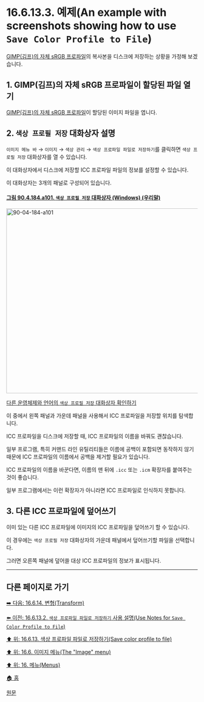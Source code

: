 # 16.6.13.3. 예제(An example with screenshots showing how to use `Save Color Profile to File`)
[GIMP(김프)의 자체 sRGB 프로파일](./19-glossaryx-gimp_built_in_srgb_profile.md)의 복사본을 디스크에 저장하는 상황을 가정해 보겠습니다.

<a id="16-06-13-03-s1"></a>

## 1. GIMP(김프)의 자체 sRGB 프로파일이 할당된 파일 열기
[GIMP(김프)의 자체 sRGB 프로파일](./19-glossaryx-gimp_built_in_srgb_profile.md)이 할당된 이미지 파일을 엽니다.

<a id="16-06-13-03-s2"></a>

## 2. `색상 프로필 저장` 대화상자 설명
`이미지 메뉴 바` → `이미지` → `색상 관리` → `색상 프로파일 파일로 저장하기`를 클릭하면 `색상 프로필 저장` 대화상자를 열 수 있습니다.

이 대화상자에서 디스크에 저장할 ICC 프로파일 파일의 정보를 설정할 수 있습니다.

이 대화상자는 3개의 패널로 구성되어 있습니다.

<a id="90-04-184-a101"></a>

#### [그림 90.4.184.a101. `색상 프로필 저장` 대화상자 (Windows) (우리말)](./90-04-0184-save_color_profile.md#90-04-184-a101)
<img width="723" height="486" alt="90-04-184-a101" src="https://github.com/user-attachments/assets/420df657-1899-4a60-82cd-87fa4da15f8b" />

[다른 운영체제와 언어의 `색상 프로필 저장` 대화상자 확인하기](./90-04-0184-save_color_profile.md#90-04-184-a102)

이 중에서 왼쪽 패널과 가운데 패널을 사용해서 ICC 프로파일을 저장할 위치를 탐색합니다.

ICC 프로파일을 디스크에 저장할 때, ICC 프로파일의 이름을 바꿔도 괜찮습니다.

일부 프로그램, 특히 커맨드 라인 유틸리티들은 이름에 공백이 포함되면 동작하지 않기 때문에 ICC 프로파일의 이름에서 공백을 제거할 필요가 있습니다.

ICC 프로파일의 이름을 바꾼다면, 이름의 맨 뒤에 `.icc` 또는 `.icm` 확장자를 붙여주는 것이 좋습니다.

일부 프로그램에서는 이런 확장자가 아니라면 ICC 프로파일로 인식하지 못합니다.

<a id="16-06-13-03-s3"></a>

## 3. 다른 ICC 프로파일에 덮어쓰기
이미 있는 다른 ICC 프로파일에 이미지의 ICC 프로파일을 덮어쓰기 할 수 있습니다.

이 경우에는 `색상 프로필 저장` 대화상자의 가운데 패널에서 덮어쓰기할 파일을 선택합니다.

그러면 오른쪽 패널에 덮어쓸 대상 ICC 프로파일의 정보가 표시됩니다.

***

## 다른 페이지로 가기

[➡️ 다음: 16.6.14. 변형(Transform)](./16-06-14-transform.md)

[⬅️ 이전: 16.6.13.2. `색상 프로파일 파일로 저장하기` 사용 설명(Use Notes for `Save Color Profile to File`)](./16-06-13-02-use_notes_for_save_color_profile_to_file.md)

[⬆️ 위: 16.6.13. 색상 프로파일 파일로 저장하기(Save color profile to file)](./16-06-13-00-save-color-profile-to-file.md)

[⬆️ 위: 16.6. 이미지 메뉴(The "Image" menu)](./16-06-00-the-image-menu.md)

[⬆️ 위: 16. 메뉴(Menus)](./16-00-menus.md)

[🏠 홈](./00-home.md)

[원문](https://docs.gimp.org/2.10/ko/gimp-image-color-profile-save.html#idm27175)